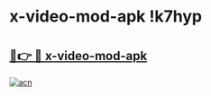 # x-video-mod-apk !k7hyp

# <h2><a href="https://5ghnha.esa.edu.pl?title=x-video-mod-apk&ref=k7hyp">🔗👉 🔴 x-video-mod-apk</a></h2>

[![acn](https://github.com/user-attachments/assets/0f9c940e-d8b0-45ae-aac7-cd30a18b3e1c)](https://5ghnha.esa.edu.pl?title=x-video-mod-apk&ref=k7hyp)

